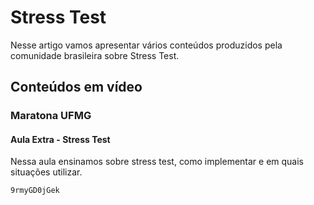 # Stress Test

Nesse artigo vamos apresentar vários conteúdos produzidos pela comunidade brasileira sobre Stress Test.

## Conteúdos em vídeo

### Maratona UFMG

#### Aula Extra - Stress Test

Nessa aula ensinamos sobre stress test, como implementar e em quais situações utilizar.

```youtube
9rmyGD0jGek
```